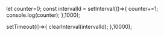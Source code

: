 <!-- ## Create a counter in JavaScript -->
<!-- 
We have already covered this in the second lesson, but as an easy recap try to code a counter in Javascript
It should go up as time goes by in intervals of 1 second -->

let counter=0;
const intervalId = setInterval(()=>{
    counter+=1;
console.log(counter);
},1000);


setTimeout(()=>{
clearInterval(intervalId);
},10000);